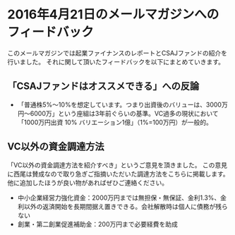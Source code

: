 # 2016年4月21日のメールマガジンへのフィードバック

このメールマガジンでは起業ファイナンスのレポートとCSAJファンドの紹介を行いました。
それに関して頂いたフィードバックを以下にまとめていきます。

## 「CSAJファンドはオススメできる」への反論

- 「普通株5%〜10%を想定しています。つまり出資後のバリューは、3000万円〜6000万」という座組は3年前ぐらいの基準。VC過多の現状において「1000万円出資 10% バリエーション1億」（1%=100万円）が一般的。

## VC以外の資金調達方法

「VC以外の資金調達方法を紹介すべき」というご意見を頂きました。
この意見に西尾は賛成なので取り急ぎご指摘いただいた調達方法をこちらに掲載します。
他に追加したほうが良い物があればぜひご連絡ください。

- 中小企業経営力強化資金：2000万円までは無担保・無保証、金利1.3%、金利以外の返済開始を長期間据え置きできる。会社解散時は個人に債務が残らない
- 創業・第二創業促進補助金：200万円まで必要経費を助成
